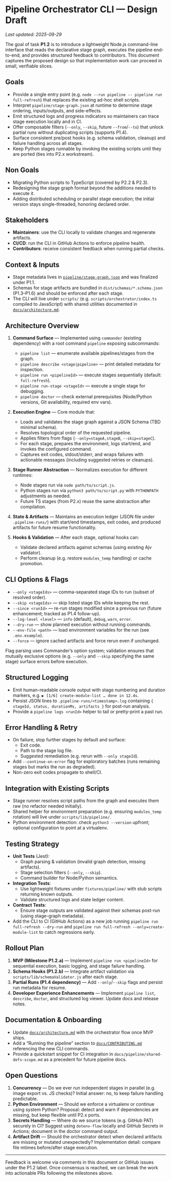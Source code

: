 # Pipeline Orchestrator CLI — Design Draft

_Last updated: 2025-09-29_

The goal of task **P1.2** is to introduce a lightweight Node.js command-line interface that reads the declarative stage graph, executes the pipeline end-to-end, and provides structured feedback to contributors. This document captures the proposed design so that implementation work can proceed in small, verifiable slices.

## Goals

- Provide a single entry point (e.g. `node --run pipeline -- pipeline run full-refresh`) that replaces the existing ad-hoc shell scripts.
- Interpret `pipeline/stage-graph.json` at runtime to determine stage ordering, inputs/outputs, and side-effects.
- Emit structured logs and progress indicators so maintainers can trace stage execution locally and in CI.
- Offer composable filters (`--only`, `--skip`, future `--from`/`--to`) that unlock partial runs without duplicating scripts (supports P1.4).
- Surface consistent pre/post hooks (e.g. schema validation, cleanup) and failure handling across all stages.
- Keep Python stages runnable by invoking the existing scripts until they are ported (ties into P2.x workstream).

## Non Goals

- Migrating Python scripts to TypeScript (covered by P2.2 & P2.3).
- Redesigning the stage graph format beyond the additions needed to execute it.
- Adding distributed scheduling or parallel stage execution; the initial version stays single-threaded, honoring declared order.

## Stakeholders

- **Maintainers**: use the CLI locally to validate changes and regenerate artifacts.
- **CI/CD**: run the CLI in GitHub Actions to enforce pipeline health.
- **Contributors**: receive consistent feedback when running partial checks.

## Context & Inputs

- Stage metadata lives in [`pipeline/stage-graph.json`](../../pipeline/stage-graph.json) and was finalized under P1.1.
- Schemas for stage artifacts are bundled in `dist/schemas/*.schema.json` (P1.3–P1.6) and should be enforced after each stage.
- The CLI will live under `scripts/` (e.g. `scripts/orchestrator/index.ts` compiled to JavaScript) with shared utilities documented in [`docs/architecture.md`](../architecture.md).

## Architecture Overview

1. **Command Surface** — Implemented using `commander` (existing dependency) with a root command `pipeline` exposing subcommands:
   - `pipeline list` — enumerate available pipelines/stages from the graph.
   - `pipeline describe <stage|pipeline>` — print detailed metadata for inspection.
   - `pipeline run <pipelineId>` — execute stages sequentially (default: `full-refresh`).
   - `pipeline run-stage <stageId>` — execute a single stage for debugging.
   - `pipeline doctor` — check external prerequisites (Node/Python versions, Git availability, required env vars).

2. **Execution Engine** — Core module that:
   - Loads and validates the stage graph against a JSON Schema (TBD minimal schema).
   - Resolves topological order of the requested pipeline.
   - Applies filters from flags (`--only=stageA,stageB`, `--skip=stageC`).
   - For each stage, prepares the environment, logs start/end, and invokes the configured command.
   - Captures exit codes, stdout/stderr, and wraps failures with actionable messages (including suggested retries or cleanups).

3. **Stage Runner Abstraction** — Normalizes execution for different runtimes:
   - Node stages run via `node path/to/script.js`.
   - Python stages run via `python3 path/to/script.py` with `PYTHONPATH` adjustments as needed.
   - Future TS stages (from P2.x) reuse the same abstraction after compilation.

4. **State & Artifacts** — Maintains an execution ledger (JSON file under `.pipeline-runs/`) with start/end timestamps, exit codes, and produced artifacts for future resume functionality.

5. **Hooks & Validation** — After each stage, optional hooks can:
   - Validate declared artifacts against schemas (using existing Ajv validator).
   - Perform cleanup (e.g. restore `modules_temp` handling) or cache promotion.

## CLI Options & Flags

- `--only <stageIds>` — comma-separated stage IDs to run (subset of resolved order).
- `--skip <stageIds>` — skip listed stage IDs while keeping the rest.
- `--since <runId>` — re-run stages modified since a previous run (future enhancement; tracked as P1.4 follow-up).
- `--log-level <level>` — `info` (default), `debug`, `warn`, `error`.
- `--dry-run` — show planned execution without running commands.
- `--env-file <path>` — load environment variables for the run (see `.env.example`).
- `--force` — ignore cached artifacts and force rerun even if unchanged.

Flag parsing uses Commander’s option system; validation ensures that mutually exclusive options (e.g. `--only` and `--skip` specifying the same stage) surface errors before execution.

## Structured Logging

- Emit human-readable console output with stage numbering and duration markers, e.g. `▶︎ [1/6] create-module-list … done in 12.4s`.
- Persist JSON lines to `.pipeline-runs/<timestamp>.log` containing `{ stageId, status, durationMs, artifacts }` for post-run analysis.
- Provide a `pipeline logs <runId>` helper to tail or pretty-print a past run.

## Error Handling & Retry

- On failure, stop further stages by default and surface:
  - Exit code.
  - Path to the stage log file.
  - Suggested remediation (e.g. rerun with `--only stageId`).
- Add `--continue-on-error` flag for exploratory batches (runs remaining stages but marks the run as degraded).
- Non-zero exit codes propagate to shell/CI.

## Integration with Existing Scripts

- Stage runner resolves script paths from the graph and executes them raw (no refactor needed initially).
- Shared helper for environment preparation (e.g. ensuring `modules_temp` rotation) will live under `scripts/lib/pipeline/`.
- Python environment detection: check `python3 --version` upfront; optional configuration to point at a virtualenv.

## Testing Strategy

- **Unit Tests** (Jest):
  - Graph parsing & validation (invalid graph detection, missing artifacts).
  - Stage selection filters (`--only`, `--skip`).
  - Command builder for Node/Python semantics.
- **Integration Tests**:
  - Use lightweight fixtures under `fixtures/pipeline/` with stub scripts returning known outputs.
  - Validate structured logs and state ledger content.
- **Contract Tests**:
  - Ensure stage outputs are validated against their schemas post-run (using stage-graph metadata).
- Add the CLI to CI (GitHub Actions) as a new job running `pipeline run full-refresh --dry-run` and `pipeline run full-refresh --only=create-module-list` to catch regressions early.

## Rollout Plan

1. **MVP (Milestone P1.2.a)** — Implement `pipeline run <pipelineId>` for sequential execution, basic logging, and stage failure handling.
2. **Schema Hooks (P1.2.b)** — Integrate artifact validation via `scripts/lib/schemaValidator.js` after each stage.
3. **Partial Runs (P1.4 dependency)** — Add `--only`/`--skip` flags and persist run metadata for resume.
4. **Developer Experience Enhancements** — Implement `pipeline list`, `describe`, `doctor`, and structured log viewer. Update docs and release notes.

## Documentation & Onboarding

- Update [`docs/architecture.md`](../architecture.md) with the orchestrator flow once MVP ships.
- Add a “Running the pipeline” section to [`docs/CONTRIBUTING.md`](../CONTRIBUTING.md) referencing the new CLI commands.
- Provide a quickstart snippet for CI integration in `docs/pipeline/shared-defs-scope.md` as a precedent for future pipeline docs.

## Open Questions

1. **Concurrency** — Do we ever run independent stages in parallel (e.g. image export vs. JS checks)? Initial answer: no, to keep failure handling predictable.
2. **Python Environment** — Should we enforce a virtualenv or continue using system Python? Proposal: detect and warn if dependencies are missing, but keep flexible until P2.x ports.
3. **Secrets Handling** — Where do we source tokens (e.g. GitHub PAT) securely in CI? Suggest using `dotenv-flow` locally and GitHub Secrets in Actions; document in the doctor command output.
4. **Artifact Drift** — Should the orchestrator detect when declared artifacts are missing or mutated unexpectedly? Implementation detail: compare file mtimes before/after stage execution.

---

Feedback is welcome via comments in this document or GitHub issues under the P1.2 label. Once consensus is reached, we can break the work into actionable PRs following the milestones above.
